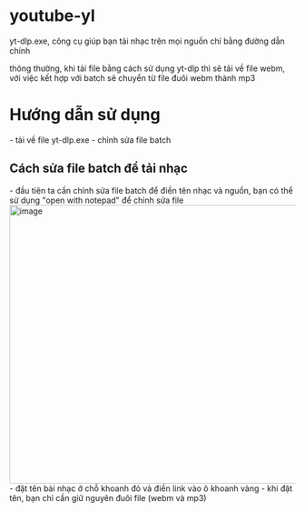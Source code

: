 # youtube-yl

yt-dlp.exe, công cụ giúp bạn tải nhạc trên mọi nguồn chỉ bằng đường dẫn chính

thông thường, khi tải file bằng cách sử dụng yt-dlp thì sẽ tải về file webm, với việc kết hợp với batch sẽ chuyển từ file đuôi webm thành mp3

<h1>Hướng dẫn sử dụng</h1>
- tải về file yt-dlp.exe
- chỉnh sửa file batch
<h2>Cách sửa file batch để tải nhạc</h2>
- đầu tiên ta cần chỉnh sửa file batch để điền tên nhạc và nguồn, bạn có thể sử dụng "open with notepad" để chỉnh sửa file
<img width="640" height="490" alt="image" src="https://github.com/user-attachments/assets/d8bdda51-3b8a-42c5-b166-44f3b267a057" />
- đặt tên bài nhạc ở chỗ khoanh đỏ và điền link vào ô khoanh vàng
- khi đặt tên, bạn chỉ cần giữ nguyên đuôi file (webm và mp3)
